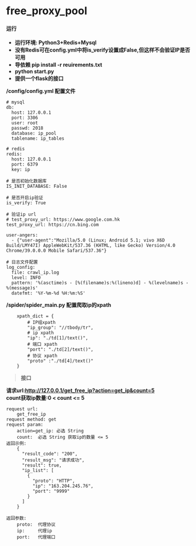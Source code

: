 # free_proxy_pool
#### 运行
- **运行环境: Python3+Redis+Mysql**
- **没有Redis可在config.yml中将is_verify设置成False,但这样不会验证IP是否可用**
- **导依赖 pip install -r reuirements.txt**  
- **python start.py**
- **提供一个flask的接口**


**/config/config.yml 配置文件**
```
# mysql
db:
  host: 127.0.0.1
  port: 3306
  user: root
  passwd: 2018
  database: ip_pool
  tablename: ip_tables

# redis
redis:
  host: 127.0.0.1
  port: 6379
  key: ip

# 是否初始化数据库
IS_INIT_DATABASE: False

# 是否开启ip验证
is_verify: True

# 验证ip url
# test_proxy_url: https://www.google.com.hk
test_proxy_url: https://cn.bing.com

user-angers:
  - {"user-agent":"Mozilla/5.0 (Linux; Android 5.1; vivo X6D Build/LMY47I) AppleWebKit/537.36 (KHTML, like Gecko) Version/4.0 Chrome/39.0.0.0 Mobile Safari/537.36"}

# 日志文件配置
log_config:
  file: crawl_ip.log
  level: INFO
  pattern: '%(asctime)s - [%(filename)s:%(lineno)d] - %(levelname)s - %(message)s'
  datefmt: '%Y-%m-%d %H:%m:%S'
```

**/spider/spider_main.py 配置爬取ip的xpath**

``` 
    xpath_dict = {
        # IP组xpath 
        "ip_group": "//tbody/tr",
        # ip xpath
        "ip": "./td[1]/text()",
        # 端口 xpath
        "port": "./td[2]/text()",
        # 协议 xpath
        "proto" :"./td[4]/text()"
    }
```

> **接口**

**请求url:http://127.0.0.1/get_free_ip?action=get_ip&count=5**  
**count获取ip数量:0 < count <= 5**

```
request url:
    get_free_ip
request method: get
request param:
    action=get_ip: 必选 String
    count:  必选 String 获取ip的数量 <= 5
返回示例:
    {
      "result_code": "200",
      "result_msg": "请求成功",
      "result": true,
      "ip_list": [
        {
          "proto": "HTTP",
          "ip": "163.204.245.76",
          "port": "9999"
        }
      ]
    }

返回参数:
    proto:  代理协议
    ip:     代理ip
    port:   代理端口
```

